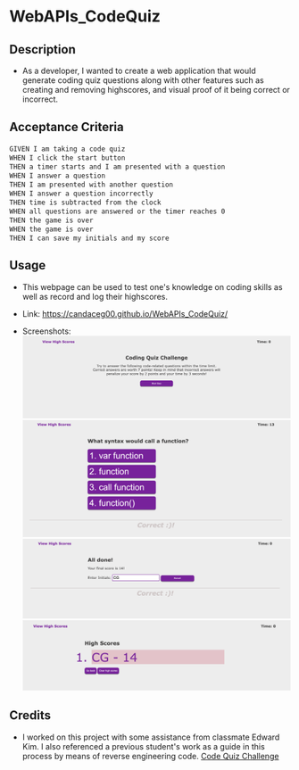 # WebAPIs_CodeQuiz

## Description

* As a developer, I wanted to create a web application that would generate coding quiz questions along with other features such as creating and removing highscores, and visual proof of it being correct or incorrect.

## Acceptance Criteria

```
GIVEN I am taking a code quiz
WHEN I click the start button
THEN a timer starts and I am presented with a question
WHEN I answer a question
THEN I am presented with another question
WHEN I answer a question incorrectly
THEN time is subtracted from the clock
WHEN all questions are answered or the timer reaches 0
THEN the game is over
WHEN the game is over
THEN I can save my initials and my score
```

## Usage

* This webpage can be used to test one's knowledge on coding skills as well as record and log their highscores.

* Link: https://candaceg00.github.io/WebAPIs_CodeQuiz/

* Screenshots:
    <img src="./Assets/webapi_1.png"/>
    <img src="./Assets/webapi_2.png"/>
    <img src="./Assets/webapi_3.png"/>
    <img src="./Assets/webapi_4.png"/>



## Credits

* I worked on this project with some assistance from classmate Edward Kim. I also referenced a previous student's work as a guide in this process by means of reverse engineering code. <a href="https://github.com/Achigas/CodeQuiz-Challenge4">Code Quiz Challenge</a>